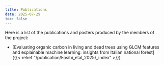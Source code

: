 ```yaml
---
title: Publications
date: 2025-07-29
toc: false
---
```


Here is a list of the publications and posters produced by the members of the project:

- [Evaluating organic carbon in living and dead trees using GLCM features and explainable machine learning: insights from Italian national forest]({{< relref "/publication/Fasihi_etal_2025/_index" >}})
  
